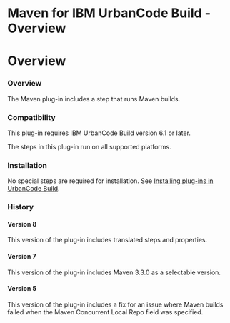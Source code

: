 
Maven for IBM UrbanCode Build - Overview
========================================

# Overview


### Overview




The Maven plug-in includes a step that runs Maven builds.

### Compatibility

This plug-in requires IBM UrbanCode Build version 6.1 or later.

The steps in this plug-in run on all supported platforms.

### Installation

No special steps are required for installation. See [Installing plug-ins in UrbanCode Build](http://www-01.ibm.com/support/knowledgecenter/#!/SS8NMD_6.1.2/com.ibm.ucbuild.doc/topics/plugin_ch.html "Installing plug-ins in UrbanCode Build").

### History

#### Version 8

This version of the plug-in includes translated steps and properties.

#### Version 7

This version of the plug-in includes Maven 3.3.0 as a selectable version.

#### Version 5

This version of the plug-in includes a fix for an issue where Maven builds failed when the Maven Concurrent Local Repo field was specified.

